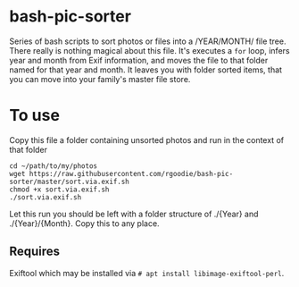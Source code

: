 # bash-pic-sorter
Series of bash scripts to sort photos or files into a /YEAR/MONTH/ file tree. There really is nothing magical about this file. It's executes a `for` loop, infers year and month from Exif information, and moves the file to that folder named for that year and month. It leaves you with folder sorted items, that you can move into your family's master file store. 

# To use
Copy this file a folder containing unsorted photos and run in the context of that folder
```
cd ~/path/to/my/photos
wget https://raw.githubusercontent.com/rgoodie/bash-pic-sorter/master/sort.via.exif.sh
chmod +x sort.via.exif.sh
./sort.via.exif.sh
```

Let this run you should be left with a folder structure of ./{Year} and ./{Year}/{Month}. Copy this to any place. 

Requires
-
Exiftool which may be installed via `# apt install libimage-exiftool-perl`.


